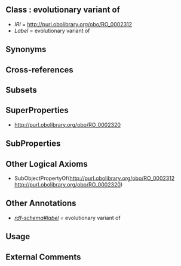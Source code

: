 
## Class : evolutionary variant of

 * *IRI* = http://purl.obolibrary.org/obo/RO_0002312
 * *Label* = evolutionary variant of

## Synonyms


## Cross-references


## Subsets


## SuperProperties

 * <http://purl.obolibrary.org/obo/RO_0002320>

## SubProperties


## Other Logical Axioms

 * SubObjectPropertyOf(<http://purl.obolibrary.org/obo/RO_0002312> <http://purl.obolibrary.org/obo/RO_0002320>)

## Other Annotations

 * *[rdf-schema#label](../../el/rdf-schema#label.md)* = evolutionary variant of

## Usage


## External Comments


